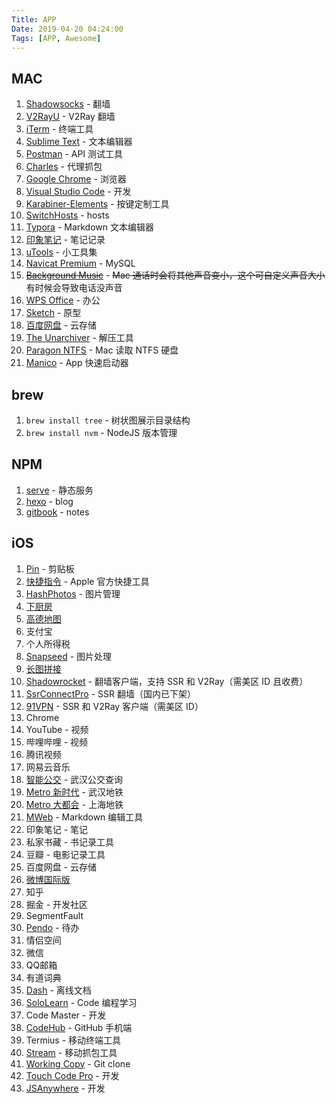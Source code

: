 ```yaml
---
Title: APP
Date: 2019-04-20 04:24:00
Tags: [APP, Awesome]
---
```


## MAC

1. [Shadowsocks](https://github.com/shadowsocks/ShadowsocksX-NG) - 翻墙
2. [V2RayU](https://github.com/yanue/V2rayU) - V2Ray 翻墙
3. [iTerm](https://www.iterm2.com/) - 终端工具
4. [Sublime Text](https://www.sublimetext.com/) - 文本编辑器
5. [Postman](https://www.getpostman.com/downloads/) - API 测试工具
6. [Charles](https://www.charlesproxy.com/download/) - 代理抓包
7. [Google Chrome](https://www.google.com/intl/zh-CN/chrome/) - 浏览器
8. [Visual Studio Code](https://code.visualstudio.com/) - 开发
9. [Karabiner-Elements](https://github.com/tekezo/Karabiner-Elements) - 按键定制工具
10. [SwitchHosts](https://github.com/oldj/SwitchHosts) - hosts
11. [Typora](https://typora.io/) - Markdown 文本编辑器
12. [印象笔记](https://www.yinxiang.com/) - 笔记记录
13. [uTools](https://u.tools/) - 小工具集
14. [Navicat Premium](https://www.navicat.com.cn/products) - MySQL
15. [~~Background Music~~](https://github.com/kyleneideck/BackgroundMusic) - ~~Mac 通话时会将其他声音变小，这个可自定义声音大小~~ 有时候会导致电话没声音
16. [WPS Office](https://www.wps.cn/) - 办公
17. [Sketch](https://www.sketch.com/) - 原型
18. [百度网盘](http://pan.baidu.com/download) - 云存储
19. [The Unarchiver](https://theunarchiver.com/) - 解压工具
20. [Paragon NTFS](https://www.paragon-software.com/us/home/ntfs-mac/) - Mac 读取 NTFS 硬盘
21. [Manico](https://manico.im/) - App 快速启动器

## brew

1. `brew install tree` - 树状图展示目录结构
2. `brew install nvm` - NodeJS 版本管理

## NPM

1. [serve](https://github.com/zeit/serve) - 静态服务
2. [hexo](https://hexo.io/zh-cn/) - blog
3. [gitbook](https://github.com/GitbookIO/gitbook-cli) - notes

## iOS

1. [Pin](https://itunes.apple.com/cn/app/pin-%E5%89%AA%E8%B4%B4%E6%9D%BF%E6%89%A9%E5%B1%95/id1039643846?mt=8) - 剪贴板
2. [快捷指令](https://itunes.apple.com/cn/app/%E5%BF%AB%E6%8D%B7%E6%8C%87%E4%BB%A4/id915249334?mt=8) - Apple 官方快捷工具
3. [HashPhotos](https://itunes.apple.com/cn/app/hashphotos/id685784609?mt=8) - 图片管理
4. [下厨房](https://itunes.apple.com/cn/app/%E4%B8%8B%E5%8E%A8%E6%88%BF-%E7%BE%8E%E9%A3%9F%E8%8F%9C%E8%B0%B1/id460979760?mt=8)
5. [高德地图](https://itunes.apple.com/cn/app/%E9%AB%98%E5%BE%B7%E5%9C%B0%E5%9B%BE-%E7%B2%BE%E5%87%86%E5%9C%B0%E5%9B%BE-%E5%AF%BC%E8%88%AA%E5%87%BA%E8%A1%8C%E5%BF%85%E5%A4%87/id461703208?mt=8)
6. 支付宝
7. 个人所得税
8. [Snapseed](https://itunes.apple.com/cn/app/snapseed/id439438619?mt=8) - 图片处理
9. [长图拼接](https://itunes.apple.com/cn/app/%E9%95%BF%E5%9B%BE%E6%8B%BC%E6%8E%A5-%E8%BD%BB%E6%9D%BE%E6%8B%BC%E6%88%AA%E5%B1%8F/id1175878538?mt=8)
10. [Shadowrocket](https://apps.apple.com/us/app/shadowrocket/id932747118) - 翻墙客户端，支持 SSR 和 V2Ray（需美区 ID 且收费）
11. [SsrConnectPro](https://itunes.apple.com/cn/app/ssrconnectpro/id1272045249?mt=8) - SSR 翻墙（国内已下架）
12. [91VPN](https://apps.apple.com/us/app/91vpn/id1483753706) - SSR 和 V2Ray 客户端（需美区 ID）
13. Chrome
14. YouTube - 视频
15. 哔哩哔哩 - 视频
16. 腾讯视频
17. 网易云音乐
18. [智能公交](https://apps.apple.com/cn/app/%E6%99%BA%E8%83%BD%E5%85%AC%E4%BA%A4-%E5%AE%9E%E6%97%B6%E5%85%AC%E4%BA%A4-%E5%9C%B0%E9%93%81%E6%8D%A2%E4%B9%98%E5%85%A8%E7%9F%A5%E6%99%93/id592634259) - 武汉公交查询
19. [Metro 新时代](https://apps.apple.com/us/app/metro%E6%96%B0%E6%97%B6%E4%BB%A3/id1121139634) - 武汉地铁
20. [Metro 大都会](https://apps.apple.com/cn/app/shanghai-metro-daduhui/id1202750238) - 上海地铁
21. [MWeb](https://itunes.apple.com/cn/app/mweb-%E5%BC%BA%E5%A4%A7%E7%9A%84-markdown-%E7%BC%96%E8%BE%91%E5%92%8C%E5%8F%91%E5%B8%83%E8%BD%AF%E4%BB%B6/id1183407767?mt=8) - Markdown 编辑工具
22. 印象笔记 - 笔记
23. 私家书藏 - 书记录工具
24. 豆瓣 - 电影记录工具
25. 百度网盘 - 云存储
26. [微博国际版](https://itunes.apple.com/cn/app/%E5%BE%AE%E5%8D%9A%E5%9B%BD%E9%99%85%E7%89%88/id1215210046?mt=8)
27. 知乎
28. 掘金 - 开发社区
29. SegmentFault
30. [Pendo](https://itunes.apple.com/cn/app/pendo%E7%AC%94%E8%AE%B0/id805451002?mt=8) - 待办
31. 情侣空间
32. 微信
33. QQ邮箱
34. 有道词典
35. [Dash](https://itunes.apple.com/cn/app/dash-offline-api-docs/id1239167694?mt=8) - 离线文档
36. [SoloLearn](https://apps.apple.com/us/app/sololearn-learn-to-code/id1210079064) - Code 编程学习
37. Code Master - 开发
38. [CodeHub](https://itunes.apple.com/cn/app/codehub-a-client-for-github/id707173885?mt=8) - GitHub 手机端
39. Termius - 移动终端工具
40. [Stream](https://itunes.apple.com/cn/app/stream/id1312141691?mt=8) - 移动抓包工具
41. [Working Copy](https://itunes.apple.com/cn/app/working-copy/id896694807?mt=8) - Git clone
42. [Touch Code Pro](https://itunes.apple.com/cn/app/touch-code-pro/id989524904?mt=8) - 开发
43. [JSAnywhere](https://itunes.apple.com/cn/app/javascript-anywhere-jsanywhere/id363452277?mt=8) - 开发